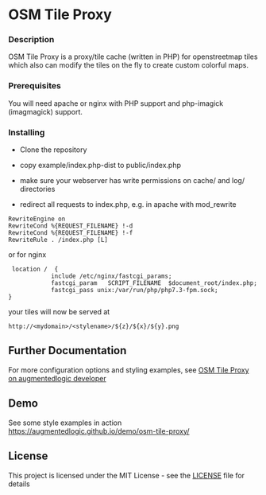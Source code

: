 # OSM Tile Proxy

### Description

OSM Tile Proxy is a proxy/tile cache (written in PHP) for openstreetmap tiles which also can modify the tiles on the fly to create custom colorful maps. 

### Prerequisites

You will need apache or nginx with PHP support and php-imagick (imagmagick) support.

### Installing

* Clone the repository

* copy example/index.php-dist to public/index.php

* make sure your webserver has write permissions on cache/ and log/ directories

* redirect all requests to index.php, e.g. in apache with mod_rewrite


```
RewriteEngine on
RewriteCond %{REQUEST_FILENAME} !-d
RewriteCond %{REQUEST_FILENAME} !-f
RewriteRule . /index.php [L]
```
or for nginx

```
 location /  {
            include /etc/nginx/fastcgi_params;
            fastcgi_param   SCRIPT_FILENAME  $document_root/index.php;
            fastcgi_pass unix:/var/run/php/php7.3-fpm.sock;
}
```

your tiles will now be served at

```
http://<mydomain>/<stylename>/${z}/${x}/${y}.png
```

## Further Documentation

For more configuration options and styling examples, see [OSM Tile Proxy on augmentedlogic developer](https://developer.augmentedlogic.com/project/osm-tile-proxy) 

## Demo

See some style examples in action https://augmentedlogic.github.io/demo/osm-tile-proxy/

## License

This project is licensed under the MIT License - see the [LICENSE](LICENSE) file for details

